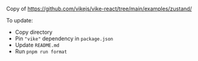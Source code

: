 Copy of https://github.com/vikejs/vike-react/tree/main/examples/zustand/

To update:
- Copy directory
- Pin `"vike"` dependency in `package.json`
- Update `README.md`
- Run `pnpm run format`
